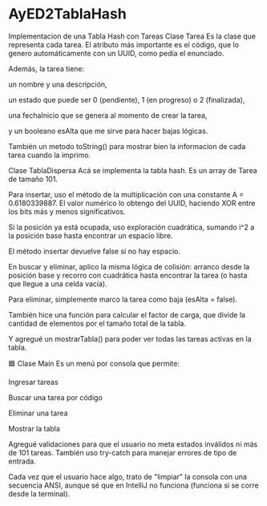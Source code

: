# AyED2TablaHash
Implementacion de una Tabla Hash con Tareas
Clase Tarea
Es la clase que representa cada tarea. El atributo más importante es el código, que lo genero automáticamente con un UUID, como pedía el enunciado.

Además, la tarea tiene:

un nombre y una descripción,

un estado que puede ser 0 (pendiente), 1 (en progreso) o 2 (finalizada),

una fechaInicio que se genera al momento de crear la tarea,

y un booleano esAlta que me sirve para hacer bajas lógicas.

También un metodo toString() para mostrar bien la informacion de cada tarea cuando la imprimo.

Clase TablaDispersa
Acá se implementa la tabla hash. Es un array de Tarea de tamaño 101.

Para insertar, uso el método de la multiplicación con una constante A = 0.6180339887. El valor numérico lo obtengo del UUID, haciendo XOR entre los bits más y menos significativos.

Si la posición ya está ocupada, uso exploración cuadrática, sumando i^2 a la posición base hasta encontrar un espacio libre.

El método insertar devuelve false si no hay espacio.

En buscar y eliminar, aplico la misma lógica de colisión: arranco desde la posición base y recorro con cuadrática hasta encontrar la tarea (o hasta que llegue a una celda vacía).

Para eliminar, simplemente marco la tarea como baja (esAlta = false).

También hice una función para calcular el factor de carga, que divide la cantidad de elementos por el tamaño total de la tabla.

Y agregué un mostrarTabla() para poder ver todas las tareas activas en la tabla.

🟦 Clase Main
Es un menú por consola que permite:

Ingresar tareas

Buscar una tarea por código

Eliminar una tarea

Mostrar la tabla

Agregué validaciones para que el usuario no meta estados inválidos ni más de 101 tareas. También uso try-catch para manejar errores de tipo de entrada.

Cada vez que el usuario hace algo, trato de "limpiar" la consola con una secuencia ANSI, aunque sé que en IntelliJ no funciona (funciona si se corre desde la terminal).

